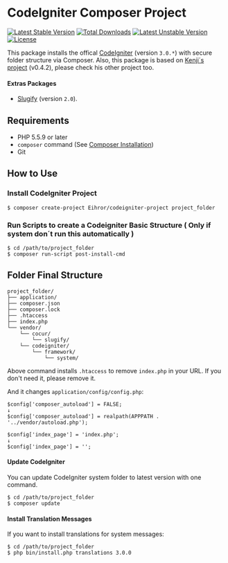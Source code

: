 # CodeIgniter Composer Project

[![Latest Stable Version](https://poser.pugx.org/eihror/codeigniter-project/v/stable)](https://packagist.org/packages/eihror/codeigniter-project) [![Total Downloads](https://poser.pugx.org/eihror/codeigniter-project/downloads)](https://packagist.org/packages/eihror/codeigniter-project) [![Latest Unstable Version](https://poser.pugx.org/eihror/codeigniter-project/v/unstable)](https://packagist.org/packages/eihror/codeigniter-project) [![License](https://poser.pugx.org/eihror/codeigniter-project/license)](https://packagist.org/packages/eihror/codeigniter-project)

This package installs the offical [CodeIgniter](https://github.com/bcit-ci/CodeIgniter) (version `3.0.*`) with secure folder structure via Composer.
Also, this package is based on [Kenji´s project](https://github.com/kenjis/codeigniter-composer-installer) (v0.4.2), please check his other project too. <Enter>

#### Extras Packages
* [Slugify](https://packagist.org/packages/cocur/slugify) (version `2.0`).

## Requirements

* PHP 5.5.9 or later
* `composer` command (See [Composer Installation](https://getcomposer.org/doc/00-intro.md#installation-linux-unix-osx))
* Git

## How to Use

### Install CodeIgniter Project

```
$ composer create-project Eihror/codeigniter-project project_folder
```

### Run Scripts to create a Codeigniter Basic Structure ( Only if system don´t run this automatically )

```
$ cd /path/to/project_folder
$ composer run-script post-install-cmd
```


## Folder Final Structure

```
project_folder/
├── application/
├── composer.json
├── composer.lock
├── .htaccess
├── index.php
└── vendor/
    └── cocur/
        └── slugify/
    └── codeigniter/
        └── framework/
            └── system/
```


Above command installs `.htaccess` to remove `index.php` in your URL. If you don't need it, please remove it.

And it changes `application/config/config.php`:

~~~
$config['composer_autoload'] = FALSE;
↓
$config['composer_autoload'] = realpath(APPPATH . '../vendor/autoload.php');
~~~

~~~
$config['index_page'] = 'index.php';
↓
$config['index_page'] = '';
~~~


#### Update CodeIgniter
You can update CodeIgniter system folder to latest version with one command.

```
$ cd /path/to/project_folder
$ composer update
```

#### Install Translation Messages

If you want to install translations for system messages:

```
$ cd /path/to/project_folder
$ php bin/install.php translations 3.0.0
```
